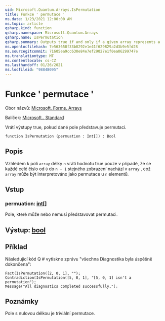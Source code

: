 ```yaml
---
uid: Microsoft.Quantum.Arrays.IsPermutation
title: Funkce ' permutace '
ms.date: 1/23/2021 12:00:00 AM
ms.topic: article
qsharp.kind: function
qsharp.namespace: Microsoft.Quantum.Arrays
qsharp.name: IsPermutation
qsharp.summary: Outputs true if and only if a given array represents a permutation.
ms.openlocfilehash: 7e563650f33b0292e1e41f629829a2d3b9e5fd28
ms.sourcegitcommit: 71605ea9cc630e84e7ef29027e1f0ea06299747e
ms.translationtype: MT
ms.contentlocale: cs-CZ
ms.lasthandoff: 01/26/2021
ms.locfileid: "98848095"
---
```

# <a name="ispermutation-function"></a>Funkce ' permutace '

Obor názvů: [Microsoft. Forms. Arrays](xref:Microsoft.Quantum.Arrays)

Balíček: [Microsoft.. Standard](https://nuget.org/packages/Microsoft.Quantum.Standard)


Vrátí výstupy true, pokud dané pole představuje permutaci.

```qsharp
function IsPermutation (permuation : Int[]) : Bool
```


## <a name="description"></a>Popis

Vzhledem k poli `array` délky `n` vrátí hodnotu true pouze v případě, že se každé celé číslo od `0` do `n - 1` stejného zobrazení nachází v `array` , což `array` může být interpretováno jako permutace u `n` elementů.

## <a name="input"></a>Vstup

### <a name="permuation--int"></a>permuation: [int](xref:microsoft.quantum.lang-ref.int)[]

Pole, které může nebo nemusí představovat permutaci.



## <a name="output--bool"></a>Výstup: [bool](xref:microsoft.quantum.lang-ref.bool)



## <a name="example"></a>Příklad

Následující kód Q # vytiskne zprávu "všechna Diagnostika byla úspěšně dokončena":

```qsharp
Fact(IsPermutation([2, 0, 1], "");
Contradiction(IsPermutation([5, 0, 1], "[5, 0, 1] isn't a permutation");
Message("All diagnostics completed successfully.");
```

## <a name="remarks"></a>Poznámky

Pole s nulovou délkou je triviální permutace.